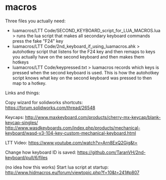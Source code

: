 # macros

Three files you actually need: 
- luamacros/LTT Code/SECOND_KEYBOARD_script_for_LUA_MACROS.lua > runs the lua script that makes all secondary keyboard commands press the fake "F24" key 
- luamacros/LTT Code/2nd_keyboard_if_using_luamacros.ahk > autohotkey script that listens for the F24 key and then remaps to keys you actually have on the second keyboard and then makes them hotkeys 
- luamacros/LTT Code/keypressed.txt > luamacros records which keys is pressed when the second keyboard is used. This is how the autohotkey script knows what key on the second keyboard was pressed to then map to a hotkey. 


Links and things: 

Copy wizard for solidworks shortcuts: https://forum.solidworks.com/thread/26548

Keycaps: http://www.maxkeyboard.com/products/cherry-mx-keycap/blank-keycap-singles/
http://www.wasdkeyboards.com/index.php/products/mechanical-keyboard/wasd-v3-104-key-custom-mechanical-keyboard.html

LTT Video: https://www.youtube.com/watch?v=Arn8ExQ2Gjg&t=

Change how keyboard ID is saved: https://github.com/TaranVH/2nd-keyboard/pull/6/files

(no idea how this works) Start lua script at startup: http://www.hidmacros.eu/forum/viewtopic.php?f=10&t=241#p807
